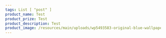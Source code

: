 ```yaml
---
tags: List [ "post" ]
product_name: Test
product_prize: Test
product_description: Test
product_image: /resources/main/uploads/wp5493583-original-blue-wallpapers.jpg
---
```

